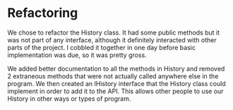 # Refactoring

We chose to refactor the History class. It had some public methods but it was not
part of any interface, although it definitely interacted with other parts of the project.
I cobbled it together in one day before basic implementation was due, so it was pretty 
gross. 

We added better documentation to all the methods in History and removed 2 extraneous
methods that were not actually called anywhere else in the program. We then created
an IHistory interface that the History class could implement in order to add it to the
API. This allows other people to use our History in other ways or types of program.